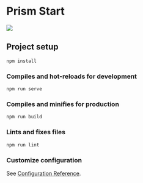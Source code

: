 # Prism Start
<img src="https://i.ibb.co/GJyD9MH/Screenshot-from-2021-05-01-15-40-37.png">

## Project setup
```
npm install
```

### Compiles and hot-reloads for development
```
npm run serve
```

### Compiles and minifies for production
```
npm run build
```

### Lints and fixes files
```
npm run lint
```

### Customize configuration
See [Configuration Reference](https://cli.vuejs.org/config/).
